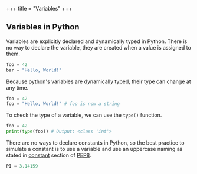 +++
title = "Variables"
+++

## Variables in Python

Variables are explicitly declared and dynamically typed in Python. There is no way to declare the variable, they are created when a value is assigned to them.

```python
foo = 42
bar = "Hello, World!"
```

Because python's variables are dynamically typed, their type can change at any time.

```python
foo = 42
foo = "Hello, World!" # foo is now a string
```

To check the type of a variable, we can use the `type()` function.

```python
foo = 42
print(type(foo)) # Output: <class 'int'>
```

There are no ways to declare constants in Python, so the best practice to simulate a constant is to use a variable and use an uppercase naming as stated in [constant](https://peps.python.org/pep-0008/#constants) section of [PEP8](https://realpython.com/python-pep8/).

```python
PI = 3.14159
```
